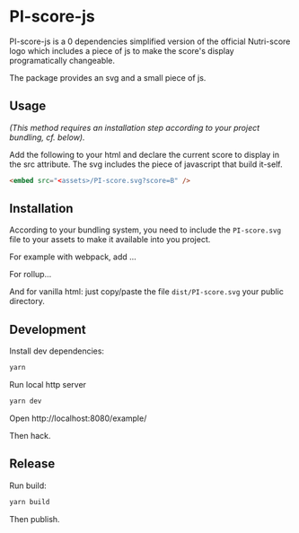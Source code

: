 # PI-score-js

PI-score-js is a 0 dependencies simplified version of the official Nutri-score
logo which includes a piece of js to make the score's display programatically
changeable.

The package provides an svg and a small piece of js.

## Usage

_(This method requires an installation step according to your project bundling,
cf. below)._

Add the following to your html and declare the current score to display in the
src attribute. The svg includes the piece of javascript that build it-self.

```html
<embed src="<assets>/PI-score.svg?score=B" />
```

## Installation

According to your bundling system, you need to include the `PI-score.svg` file
to your assets to make it available into you project.

For example with webpack, add …

For rollup…

And for vanilla html: just copy/paste the file `dist/PI-score.svg` your public
directory.

## Development

Install dev dependencies:

```bash
yarn
```

Run local http server

```bash
yarn dev
```

Open http://localhost:8080/example/

Then hack.

## Release

Run build:

```bash
yarn build
```

Then publish.
